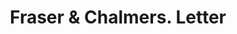 ---
doi: 10.7916/D8058SWZ
date_other: '1888'
date_other_textual: '1888'
form: correspondence
genre:
- Letters (correspondence)
name:
- Fraser & Chalmers
object_in_context_url: https://biggert.cul.columbia.edu/items/view/ave_biggert_00190
subject_hierarchical_geographic:
- Chicago, Illinois, United States
subject_name:
- Fraser & Chalmers
title: Fraser & Chalmers. Letter
sort_title: Fraser & Chalmers. Letter
call_number: ave_biggert_00190
coordinates:
- 41.83694444444445,-87.68472222222222
pid: ave_biggert_00190
identifiers: ave_biggert_00190
permalink: /biggert/ave_biggert_00190/
layout: iiif-image-page
---